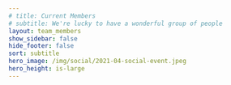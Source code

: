 ```yaml
---
# title: Current Members
# subtitle: We're lucky to have a wonderful group of people
layout: team_members
show_sidebar: false
hide_footer: false
sort: subtitle
hero_image: /img/social/2021-04-social-event.jpeg
hero_height: is-large
---
```

 